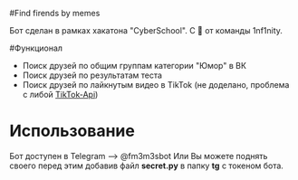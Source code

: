 #Find firends by memes

Бот сделан в рамках хакатона "CyberSchool". С 💙 от команды 1nf1nity.

#Функционал
+ Поиск друзей по общим группам категории "Юмор" в ВК
+ Поиск друзей по результатам теста
+ Поиск друзей по лайкнутым видео в TikTok (не доделано, проблема с либой [TikTok-Api](https://github.com/davidteather/TikTok-Api))

# Использование
Бот доступен в Telegram --> @fm3m3sbot
Или Вы можете поднять своего перед этим добавив файл **secret.py** в папку **tg** с токеном бота.



